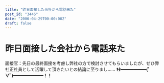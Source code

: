```yaml
---
title: "昨日面接した会社から電話来た"
post_id: "3446"
date: "2006-04-29T00:00:00Z"
draft: false
---
```


# 昨日面接した会社から電話来た

面接官：先日の最終面接を考慮し弊社の方で検討させてもらいましたが、ぜひ弊社正社員として活躍して頂きたいとの結論に至りまし…… **ｷﾀ━━━━━━(ﾟ∀ﾟ)━━━━━━━！！**
